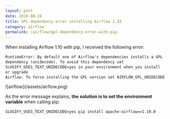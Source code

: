 ```yaml
---
layout: post
date: 2018-08-28
title: GPL dependency error installing Airflow 1.10
category: airflow
permalink: /airflow/gpl-dependency-error-with-pip
---
```

When installing Airflow 1.10 with pip, I received the following error:

```
RuntimeError: By default one of Airflow's dependencies installs a GPL
dependency (unidecode). To avoid this dependency set
SLUGIFY_USES_TEXT_UNIDECODE=yes in your environment when you install or upgrade
Airflow. To force installing the GPL version set AIRFLOW_GPL_UNIDECODE
```

<div class="wide-logos" markdown="1">
![airflow](/assets/airflow.png)
</div>

As the error message explains, **the solution is to set the environment
variable** when calling pip:
```
SLUGIFY_USES_TEXT_UNIDECODE=yes pip install apache-airflow==1.10.0
```
